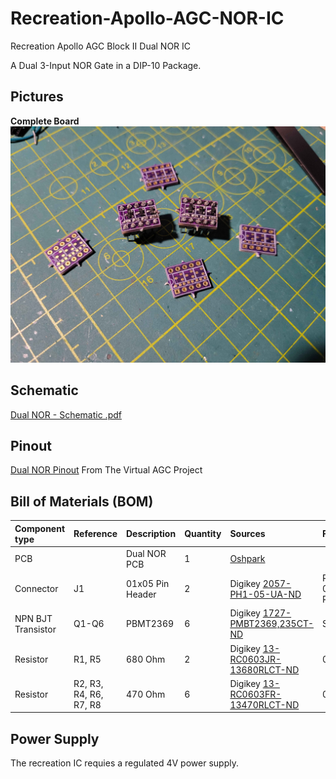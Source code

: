 
# Recreation-Apollo-AGC-NOR-IC

Recreation Apollo AGC Block II Dual NOR IC

A Dual 3-Input NOR Gate in a DIP-10 Package. 

## Pictures
**Complete Board**
![Image](Files/Complete%20Board.jpg)

## Schematic
[Dual NOR - Schematic .pdf](Files/Dual-NOR-Schematic.pdf)

## Pinout
[Dual NOR Pinout](Files/dualNOR.png)
From The Virtual AGC Project
## Bill of Materials (BOM)
| **Component type** | **Reference** | **Description** | **Quantity** | **Sources** | Footprint |
| :----------------- | :------------ | :-------------- | :----------- | :----------------------------- | :----|
|PCB| |Dual NOR PCB| 1 | [Oshpark](https://oshpark.com/shared_projects/wMJdI9ql) | |
|Connector | J1|01x05 Pin Header | 2| Digikey [2057-PH1-05-UA-ND](https://www.digikey.com/en/products/detail/adam-tech/PH1-05-UA/9830343) | PinHeader 01x05 P2.54mm
|NPN BJT Transistor | Q1-Q6 | PBMT2369 | 6 | Digikey [1727-PMBT2369,235CT-ND](https://www.digikey.com/en/products/detail/nexperia-usa-inc/PMBT2369-235/1157634) | SOT-23|
| Resistor | R1, R5 | 680 Ohm | 2 | Digikey [13-RC0603JR-13680RLCT-ND](https://www.digikey.com/en/products/detail/yageo/RC0603JR-13680RL/14286446) | 0603 |
| Resistor | R2, R3, R4, R6, R7, R8 | 470 Ohm | 6 | Digikey [13-RC0603FR-13470RLCT-ND](https://www.digikey.com/en/products/detail/yageo/RC0603FR-13470RL/13694077) | 0603 |

## Power Supply
The recreation IC requies a regulated 4V power supply. 